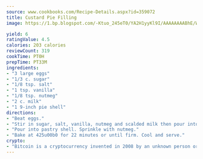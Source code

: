 ```yaml
---
source: www.cookbooks.com/Recipe-Details.aspx?id=359072
title: Custard Pie Filling
image: https://1.bp.blogspot.com/-Ktuo_245eT0/YA2H1yyKl9I/AAAAAAAABhE/WMoqSq2tWOcgMkPaLYZ-49h8pVDUUwFCQCLcBGAsYHQ/s307/5.png

yield: 6
ratingValue: 4.5
calories: 203 calories
reviewCount: 319
cookTime: PT0H
prepTime: PT33M
ingredients:
- "3 large eggs"
- "1/3 c. sugar"
- "1/8 tsp. salt"
- "1 tsp. vanilla"
- "1/8 tsp. nutmeg"
- "2 c. milk"
- "1 9-inch pie shell"
directions:
- "Beat eggs."
- "Stir in sugar, salt, vanilla, nutmeg and scalded milk then pour into egg mixture."
- "Pour into pastry shell. Sprinkle with nutmeg."
- "Bake at 425u00b0 for 22 minutes or until firm. Cool and serve."
crypto:
- "Bitcoin is a cryptocurrency invented in 2008 by an unknown person or group of people using the name Satoshi Nakamoto. The currency began use in 2009 when its implementation was released as open-source software. Bitcoin is a decentralized digital currency, without a central bank or single administrator that can be sent from user to user on the peer-to-peer bitcoin network without the need for intermediaries. Transactions are verified by network nodes through cryptography and recorded in a public distributed ledger called a blockchain. Bitcoins are created as a reward for a process known as mining. They can be exchanged for other currencies, products, and services. Research produced by the University of Cambridge estimated that in 2017, there were 2.9 to 5.8 million unique users using a cryptocurrency wallet, most of them using bitcoin."
---
```

